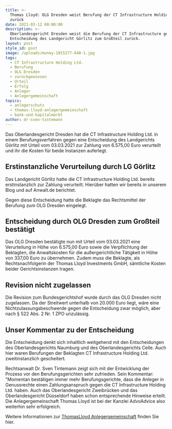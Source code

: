 ```yaml
---
title: >-
  Thomas Lloyd: OLG Dresden weist Berufung der CT Infrastructure Holding Ltd.
  zurück
date: 2021-03-12 00:00:00
description: >-
  Oberlandesgericht Dresden weist die Berufung der CT Infrastructure gegen eine
  Entscheidung des Landgericht Görlitz zum Großteil zurück.
layout: post
style_id: post
image: /uploads/money-1015277-640-1.jpg
tags:
  - CT Infrastructure Holding Ltd.
  - Berufung
  - OLG Dresden
  - zurückgewiesen
  - Urteil
  - Erfolg
  - Anleger
  - Anlegergemeinschaft
topics:
  - anlegerschutz
  - thomas-lloyd-anlegergemeinschaft
  - bank-und-kapitalmarkt
author: dr-sven-tintemann
---
```

Das Oberlandesgericht Dresden hat die CT Infrastructure Holding Ltd. in einem Berufungsverfahren gegen eine Entscheidung des Landgerichts Görlitz mit Urteil vom 03.03.2021 zur Zahlung von 6.575,00 Euro verurteilt und ihr die Kosten für beide Instanzen auferlegt.&nbsp;

## Erstinstanzliche Verurteilung durch LG Görlitz

Das Landgericht Görlitz hatte die CT Infrastructure Holding Ltd. bereits erstinstanzlich zur Zahlung verurteilt. Hierüber hatten wir bereits in unserem Blog und auf Anwalt.de berichtet.&nbsp;

Gegen diese Entscheidung hatte die Beklagte das Rechtsmittel der Berufung zum OLG Dresden eingelegt.&nbsp;

## Entscheidung durch OLG Dresden zum Großteil bestätigt

Das OLG Dresden bestätigte nun mit Urteil vom 03.03.2021 eine Verurteilung in Höhe von 6.575,00 Euro sowie die Verpflichtung der Beklagten, die Anwaltskosten für die außergerichtliche Tätigkeit in Höhe von 337,00 Euro zu übernehmen. Zudem muss die Beklagte, als Rechtsnachfolgerin der Thomas Lloyd Investments GmbH, sämtliche Kosten beider Gerichtsinstanzen tragen.&nbsp;

## Revision nicht zugelassen

Die Revision zum Bundesgerichtshof wurde durch das OLG Dresden nicht zugelassen. Da der Streitwert unterhalb von 20.000 Euro liegt, wäre eine Nichtzulassungsbeschwerde gegen die Entscheidung zwar möglich, aber nach § 522 Abs. 2 Nr. 1 ZPO unzulässig.

## Unser Kommentar zu der Entscheidung

Die Entscheidung denkt sich inhaltlich weitgehend mit den Entscheidungen des Oberlandesgerichts Naumburg und des Oberlandesgerichts Celle. Auch hier waren Berufungen der Beklagten CT Infrastructure Holding Ltd. zweitinstanzlich gescheitert.&nbsp;

Rechtsanwalt Dr. Sven Tintemann zeigt sich mit der Entwicklung der Prozess vor den Berufungsgerichten sehr zufrieden. Sein Kommentar: "Momentan bestätigen immer mehr Berufungsgerichte, dass die Anleger in Genussrechte einen Zahlungsanspruch gegen die CT Infrastructure Holding Ltd. haben. Auch das Oberlandesgericht Zweibrücken und das Oberlandesgericht Düsseldorf haben schon entsprechende Hinweise erteilt. Die Anlegergemeinschaft Thomas Lloyd ist bei der Kanzlei AdvoAdvice also weiterhin sehr erfolgreich.

Weitere Informationen zur [ThomasLloyd Anlegergemeinschaft](/themen/thomas-lloyd-anlegergemeinschaft/) finden Sie hier.&nbsp;
